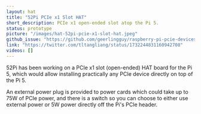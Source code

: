 ```yaml
---
layout: hat
title: "52Pi PCIe x1 Slot HAT"
short_description: PCIe x1 open-ended slot atop the Pi 5.
status: prototype
picture: "/images/hat-52pi-pcie-x1-slot-hat.jpeg"
github_issue: "https://github.com/geerlingguy/raspberry-pi-pcie-devices/issues/566"
link: "https://twitter.com/tltangliang/status/1732244831160942708"
videos: []
---
```

52Pi has been working on a PCIe x1 slot (open-ended) HAT board for the Pi 5, which would allow installing practically any PCIe device directly on top of the Pi 5.

An external power plug is provided to power cards which could take up to 75W of PCIe power, and there is a switch so you can choose to either use external power or 5W power directly off the Pi's PCIe header.
